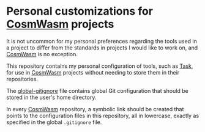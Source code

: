 [CosmWasm]: https://github.com/CosmWasm
[Task]: https://taskfile.dev/

# Personal customizations for [CosmWasm] projects

It is not uncommon for my personal preferences regarding the tools used in a project
to differ from the standards in projects I would like to work on, and [CosmWasm] is no exception.

This repository contains my personal configuration of tools, such as [Task],
for use in [CosmWasm] projects without needing to store them in their repositories.

The [global-gitignore](./global-gitignore) file contains global Git configuration
that should be stored in the user's home directory.

In every [CosmWasm] repository, a symbolic link should be created that points
to the configuration files in this repository, all in lowercase,
exactly as specified in the global `.gitignore` file.
